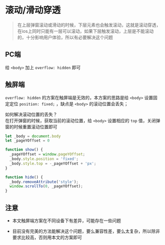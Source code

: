 # 滚动/滑动穿透

> 在上层弹窗滚动或滑动的时候，下层元素也会触发滚动，这就是滚动穿透，在ios上同时只能有一层可以滚动，如果下层触发滚动，上层是不能滚动的，十分影响用户体验，所以有必要解决这个问题

## PC端
给 `<body>` 加上 `overflow: hidden` 即可


## 触屏端

`overflow: hidden` 的方案在触屏端是无效的，本方案的思路是给 `<body>` 设置固定定位 `position: fixed;` ，缺点是 `<body>` 的滚动位置会丢失；  

如何解决滚动位置的丢失？  
在打开弹窗的时候，获取当前的滚动位置，给 `<body>` 设置相应的 `top` 值，关闭弹窗的时候重置滚动位置即可

```js
let _body = document.body
let _pageYOffset = 0

function show() {
  _pageYOffset = window.pageYOffset;
  _body.style.position = 'fixed';
  _body.style.top = -_pageYOffset + 'px';
}

function hide() {
  _body.removeAttribute('style');
  window.scrollTo(0, _pageYOffset);
}
```

## 注意

- 本文触屏端方案在不同设备下有差异，可能存在一些问题

- 目前没有完美的方法能解决这个问题，要么兼容性差，要么太复杂，所以除非要求比较高，否则用本文的方案即可